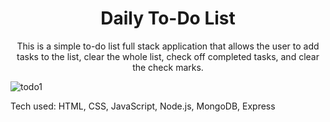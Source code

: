 <h1 align="center"> Daily To-Do List </h1>
<p align="center"> This is a simple to-do list full stack application that allows the user to add tasks to the list, clear the whole list, check off completed tasks, and clear the check marks. </p>


![todo1](https://user-images.githubusercontent.com/101954954/172281994-fe292a45-3ae8-4802-a9f9-1a2859fb33c2.png)

Tech used: HTML, CSS, JavaScript, Node.js, MongoDB, Express

